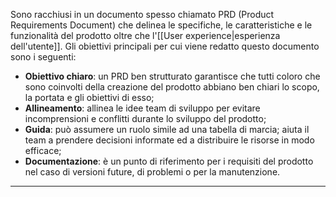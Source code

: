Sono racchiusi in un documento spesso chiamato PRD (Product Requirements Document) che delinea le specifiche, le caratteristiche e le funzionalità del prodotto oltre che l'[[User experience|esperienza dell'utente]].
Gli obiettivi principali per cui viene redatto questo documento sono i seguenti:
- **Obiettivo chiaro**: un PRD ben strutturato garantisce che tutti coloro che sono coinvolti della creazione del prodotto abbiano ben chiari lo scopo, la portata e gli obiettivi di esso;
- **Allineamento**: allinea le idee team di sviluppo per evitare incomprensioni e conflitti durante lo sviluppo del prodotto;
- **Guida**: può assumere un ruolo simile ad una tabella di marcia; aiuta il team a prendere decisioni informate ed a distribuire le risorse in modo efficace;
- **Documentazione**: è un punto di riferimento per i requisiti del prodotto nel caso di versioni future, di problemi o per la manutenzione.
___
